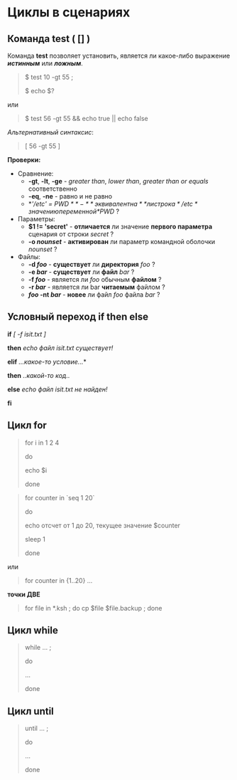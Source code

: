 # Циклы в сценариях

## Команда test ( [] )
Команда **test** позволяет установить, является ли какое-либо выражение ***истинным*** или ***ложным***.
> $ test 10 -gt 55 ;
>
> $ echo $?

или
> $ test 56 -gt 55 && echo true || echo false

*Альтернативный синтаксис*:
> [ 56 -gt 55 ]

**Проверки:**
+ Сравнение:
  + **-gt**, **-lt**, **-ge** - *greater than*, *lower than*, *greater than or equals* соответственно
  + **-eq**, **-ne** - равно и не равно
  + **'/etc' = $PWD** - **эквивалентна** ли строка */etc* значению переменной *$PWD* ?
+ Параметры:
   + **$1 != 'secret'** - **отличается** ли значение **первого параметра** сценария от строки *secret* ?
   + **-o *nounset*** - **активирован** ли параметр командной оболочки *nounset* ?
+ Файлы:
  + **-d *foo*** - **cуществует** ли **директория** *foo* ?
  + **-e *bar*** - **cуществует** ли **файл** *bar* ?
  + **-f *foo*** - является ли *foo* обычным **файлом** ?
  + **-r *bar*** - является ли bar **читаемым** файлом ?
  + ***foo* -nt *bar*** - **новее** ли файл *foo* файла *bar* ?

## Условный переход if then else
**if** *[ -f isit.txt ]*

  **then** *echo файл isit.txt существует!*

**elif** *...какое-то условие...**

  **then** *..какой-то код..*

**else** *echo файл isit.txt не найден!*

**fi**

## Цикл for
> for i in 1 2 4
>
> do
>
>   echo $i
>
> done

>for counter in \`seq 1 20\`
>
>do
>
>   echo отсчет от 1 до 20, текущее значение $counter
>
>   sleep 1
>
>done

или
> for counter in {1..20}
> ...

**точки ДВЕ**

> for file in *.ksh ; do cp $file $file.backup ; done

## Цикл while
> while ... ;
>
> do
>   
>   ...
> 
>done

## Цикл until
> until ... ;
>
> do
>   
>   ...
> 
>done
